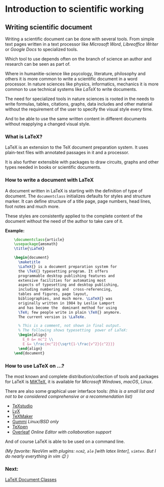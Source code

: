 # Introduction to scientific working

## Writing scientific document

Writing a scientific document can be done with several tools.
From simple text pages written in a text processor like _Microsoft Word_,
_Libreoffice Writer_ or _Google Docs_ to specialized tools.

Which tool to use depends often on the branch of science an author and research
can be seen as part of.

Where in humanitie-science like psycology, literature, philosophy and others it
is more common to write a scientific document in a word processor.
In nature sciences like physics, informatics, mechanics it is more common to use
technical systems like _LaTeX_ to write documents.

The need for specialized tools in nature sciences is rooted in the needs to
write formulas, tables, citations, graphs, data includes and other material
without the requirement of the user to specify the visual style every time.

And to be able to use the same written content in different documents without
reapplying a changed visual style.

### What is LaTeX?

LaTeX is an extension to the TeX document preparation system.
It uses plain-text files with annotated passages in it and a processor.

It is also further extensible with packages to draw circuits, graphs and other
types needed in books or scientific documents.

### How to write a document with LaTeX

A document written in LaTeX is starting with the definition of type of document.
The `documentclass` initializes defaults for styles and structure marker.
It can define structure of a title page, page numbers, head lines, foot notes
and much more.

These styles are consistently applied to the complete content of the document
without the need of the author to take care of it.

**Example:**

```LaTeX
    \documentclass{article}
    \usepackage{amsmath}
    \title{\LaTeX}

    \begin{document}
      \maketitle
      \LaTeX{} is a document preparation system for
      the \TeX{} typesetting program. It offers
      programmable desktop publishing features and
      extensive facilities for automating most
      aspects of typesetting and desktop publishing,
      including numbering and  cross-referencing,
      tables and figures, page layout,
      bibliographies, and much more. \LaTeX{} was
      originally written in 1984 by Leslie Lamport
      and has become the  dominant method for using
      \TeX; few people write in plain \TeX{} anymore.
      The current version is \LaTeXe.

      % This is a comment, not shown in final output.
      % The following shows typesetting  power of LaTeX:
      \begin{align}
        E_0 &= mc^2 \\
        E &= \frac{mc^2}{\sqrt{1-\frac{v^2}{c^2}}}
      \end{align} 
    \end{document}
```

### How to use LaTeX on ...?

The most known and complete distribution/collection of tools and packages for
LaTeX is <a href="https://miktex.org" target="_blank">MiKTeX</a>, it is
available for _Microsoft Windows_, _macOS_, _Linux_.

There are also some graphical user interface tools:
_(this is a small list and not to be considered comprehensive or a
recommendation list)_

- [TeXstudio](https://www.texstudio.org)
- [LyX](https://www.lyx.org)
- [TeXMaker](https://www.xmlmath.net/texmaker)
- [Gummi](https://github.com/alexandervdm/gummi) _Linux/BSD only_
- [TeXpen](https://sourceforge.net/projects/texpen)
- [Overleaf](https://www.overleaf.com) _Online Editor with collaboration
  support_

And of course LaTeX is able to be used on a command line.

_(My favorite:
NeoVim with plugins: `ncm2`, `ale` \[with latex linter\], `vimtex`.
But I do nearly everything in vim 😉 )_

### Next:

[LaTeX Document Classes](L08_LaTeX-Document-Classes.md)
